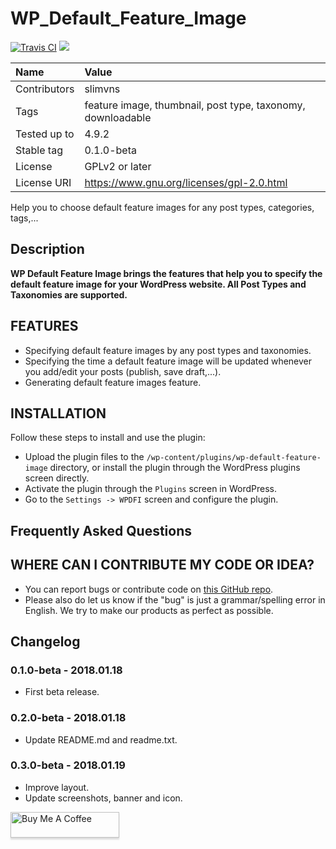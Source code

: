 # WP_Default_Feature_Image
<p>
<a href="https://travis-ci.org/buiquangduc/WP_Default_Feature_Image/"><img src="https://api.travis-ci.org/buiquangduc/WP_Default_Feature_Image.svg?branch=master" alt="Travis CI"></a> 
<a href="https://scrutinizer-ci.com/g/buiquangduc/WP_Default_Feature_Image/?branch=master"><img src="https://scrutinizer-ci.com/g/buiquangduc/WP_Default_Feature_Image/badges/quality-score.png?b=master"></a>
</p>

| Name | Value |
|:---|:---|
| Contributors | slimvns |
|Tags| feature image, thumbnail, post type, taxonomy, downloadable |
| Tested up to | 4.9.2 |
| Stable tag | 0.1.0-beta |
| License | GPLv2 or later |
| License URI | https://www.gnu.org/licenses/gpl-2.0.html |

Help you to choose default feature images for any post types, categories, tags,...

## Description

**WP Default Feature Image brings the features that help you to specify the default feature image for your WordPress website. All Post Types and Taxonomies are supported.**

## FEATURES 

* Specifying default feature images by any post types and taxonomies.
* Specifying the time a default feature image will be updated whenever you add/edit your posts (publish, save draft,...).
* Generating default feature images feature.

## INSTALLATION 

Follow these steps to install and use the plugin:

- Upload the plugin files to the `/wp-content/plugins/wp-default-feature-image` directory, or install the plugin through the WordPress plugins screen directly.
- Activate the plugin through the `Plugins` screen in WordPress.
- Go to the `Settings -> WPDFI` screen and configure the plugin.

## Frequently Asked Questions 

## WHERE CAN I CONTRIBUTE MY CODE OR IDEA? 

* You can report bugs or contribute code on [this GitHub repo](https://github.com/buiquangduc/WP_Default_Feature_Image).
* Please also do let us know if the \"bug\" is just a grammar/spelling error in English. We try to make our products as perfect as possible.

## Changelog

### 0.1.0-beta - 2018.01.18

* First beta release.

### 0.2.0-beta - 2018.01.18

* Update README.md and readme.txt.

### 0.3.0-beta - 2018.01.19

* Improve layout.
* Update screenshots, banner and icon.

<a href="https://www.buymeacoffee.com/SoWU2GN"><img src="https://www.buymeacoffee.com/assets/img/custom_images/white_img.png" alt="Buy Me A Coffee" style="height: 41px !important;width: 174px !important;box-shadow: 0px 3px 2px 0px rgba(190, 190, 190, 0.5) !important;-webkit-box-shadow: 0px 3px 2px 0px rgba(190, 190, 190, 0.5) !important;" target="_blank"></a>
